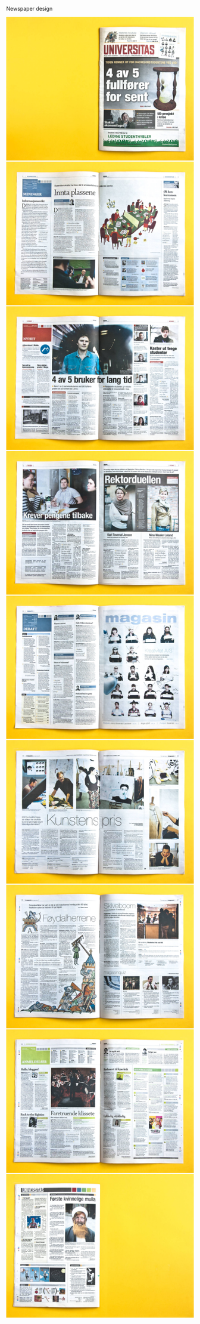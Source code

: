 <!-- vim: set ft=markdown spl=en spell :-->
Newspaper design

![front page](universitas_01.jpg)
![page 2](universitas_02.jpg)
![news intro](universitas_03.jpg)
![news pages](universitas_04.jpg)
![debatt+magasin](universitas_06.jpg)
![magasin spread](universitas_07.jpg)
![magasin spread](universitas_08.jpg)
![reviews intro](universitas_10.jpg)
![back page](universitas_11.jpg)


